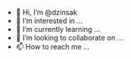 - 👋 Hi, I’m @dzinsak
- 👀 I’m interested in ...
- 🌱 I’m currently learning ...
- 💞️ I’m looking to collaborate on ...
- 📫 How to reach me ...

<!---
dzinsak/dzinsak is a ✨ special ✨ repository because its `README.md` (this file) appears on your GitHub profile.
You can click the Preview link to take a look at your changes.
--->

